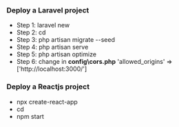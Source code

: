 ### Deploy a Laravel project 
- Step 1: laravel new <projetname>
- Step 2: cd <projetname>
- Step 3: php artisan migrate --seed
- Step 4: php artisan serve
- Step 5: php artisan optimize
- Step 6: change in __config\cors.php__ 
'allowed_origins' => ['http://localhost:3000/']


### Deploy a Reactjs project 
- npx create-react-app <my-app>
- cd <my-app>
- npm start

